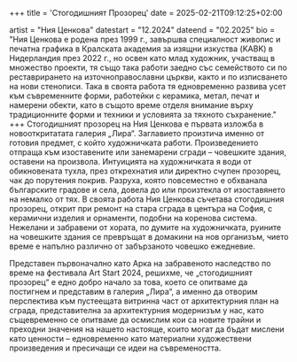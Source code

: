 +++
title = 'Стогодишният Прозорец'
date = 2025-02-21T09:12:25+02:00

artist = "Ния Ценкова"
datestart = "12.2024"
dateend = "02.2025"
bio = "Ния Ценкова е родена през 1999 г., завършва специалност живопис и печатна графика в Кралската академия за изящни изкуства (KABK) в Нидерландия през 2022 г., но освен като млад художник, участващ в множество проекти, тя също така работи заедно със семейството си по реставрирането на източноправославни църкви, както и по изписването на нови стенописи. Така в своята работа тя едновременно развива усет към съвременните форми, работейки с керамика, метал, печат и намерени обекти, като в същото време отделя внимание върху традиционните форми и техники и условията за тяхното съхранение."
+++
Стогодишният прозорец на Ния Ценкова е първата изложба в новооткритатата галерия „Лира“. Заглавието произтича именно от готовия предмет, с който художничката работи. Произведението отпраща към изоставените или занемарени сгради – човешките здания, оставени на произвола. Интуицията на художничката я води от обикновената тухла, през открехнатия или директно счупен прозорец, чак до порутения покрив. Разруха, която повсеместно е обхванала българските градове и села, довела до или произтекла от изоставянето на немалко от тях. В своята работа Ния Ценкова съчетава стогодишния прозорец, открит при ремонт на стара сграда в центъра на София, с керамични изделия и орнаменти, подобни на коренова система. Нежелани и забравени от хората, по думите на художничката, руините на човешките здания се превръщат в домакини на нов организъм, чието време е напълно различно от забързаното човешко ежедневие.

Представен първоначално като Арка на забравеното наследство по време на фестивала Art Start 2024, решихме, че „стогодишният прозорец“ е едно добро начало за това, което се опитваме да постигнем и представим в галерия „Лира“, а именно да отворим перспектива към пустеещата витринна част от архитектурния план на сграда, представителна за архитектурния модернизъм у нас, като същевременно се опитваме да осмислим кои са новите трайни и преходни значения на нашето настояще, които могат да бъдат мислени като ценности – едновременно като материални художествени произведения и пресичащи се идеи на съвремеността.
